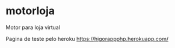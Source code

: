 # motorloja
Motor para loja virtual

Pagina de teste pelo heroku
https://higorappphp.herokuapp.com/
